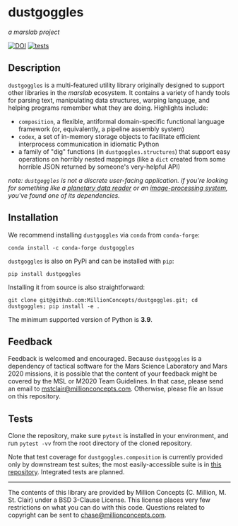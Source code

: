 # dustgoggles 
*a marslab project*

[![DOI](https://zenodo.org/badge/393797006.svg)](https://zenodo.org/badge/latestdoi/393797006)
[![tests](https://github.com/MillionConcepts/dustgoggles/actions/workflows/ubuntu_tests.yml/badge.svg)](https://github.com/MillionConcepts/dustgoggles/actions/workflows/ubuntu_tests.yml)

## Description

`dustgoggles` is a multi-featured utility library originally designed to
support other libraries in the *marslab* ecosystem. It contains a variety of
handy tools for parsing text, manipulating data structures, warping language,
and helping programs remember what they are doing. Highlights include:
* `composition`, a flexible, antiformal domain-specific functional language 
  framework (or, equivalently, a pipeline assembly system)
* `codex`, a set of in-memory storage objects to facilitate 
efficient interprocess communication in idiomatic Python   
* a family of "dig" functions (in `dustgoggles.structures`) that support 
  easy operations on horribly nested mappings (like a `dict` created from
  some horrible JSON returned by someone's very-helpful API)

*note: `dustgoggles` is not a discrete user-facing application. if you're 
looking for something like a 
[planetary data reader](www.github.com/millionconcepts/pdr) or an 
[image-processing system](www.github.com/millionconcepts/marslab), you've 
found one of its dependencies.*

## Installation

We recommend installing `dustgoggles` via `conda` from `conda-forge`:

`conda install -c conda-forge dustgoggles`

`dustgoggles` is also on PyPi and can be installed with `pip`:

`pip install dustgoggles`

Installing it from source is also straightforward:

`git clone git@github.com:MillionConcepts/dustgoggles.git; cd dustgoggles; pip install -e .`

The minimum supported version of Python is **3.9**.

## Feedback

Feedback is welcomed and encouraged. Because `dustgoggles` is a dependency of tactical software for 
the Mars Science Laboratory and Mars 2020 missions, it is possible that the content of your feedback might be 
covered by the MSL or M2020 Team Guidelines. In that case, please send an email to mstclair@millionconcepts.com. 
Otherwise, please file an Issue on this repository.

## Tests

Clone the repository, make sure `pytest` is installed in your environment, and run `pytest -vv` from the root 
directory of the cloned repository. 

Note that test coverage for `dustgoggles.composition` is currently provided only by downstream test suites; 
the most easily-accessible suite is in [this repository](www.github.com/millionconcepts/marslab). Integrated 
tests are planned.

----
The contents of this library are provided by Million Concepts (C. Million, M. St. Clair) 
under a BSD 3-Clause License. This license places very few restrictions on what you can 
do with this code. Questions related to copyright can be sent to chase@millionconcepts.com.
